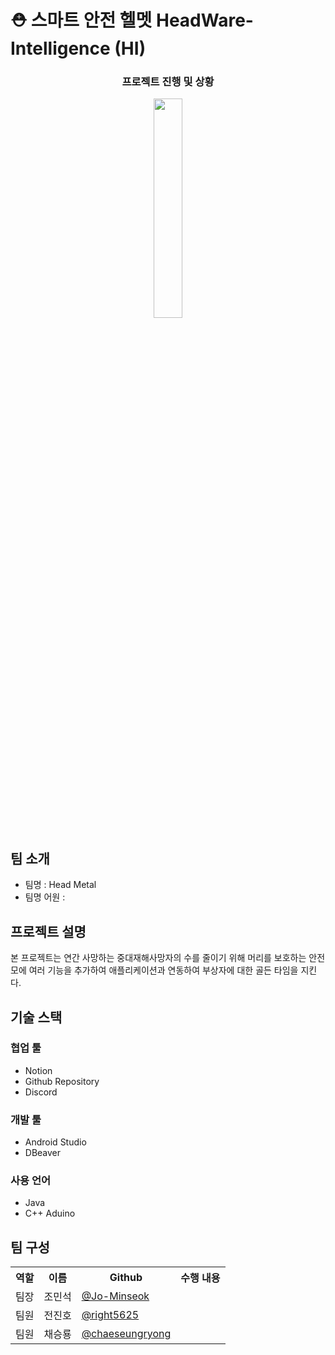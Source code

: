 <div>
  <h1> ⛑️ 스마트 안전 헬멧 HeadWare-Intelligence (HI) </h1>
  <div align="center">
    <h3>프로젝트 진행 및 상황</h3>
    <a href="https://headware-intelligence.notion.site/5d05bd39b6f94036b9247e35d3040202?pvs=4"><img width = "30%" src = "https://img.shields.io/badge/Notion-000000?style=plastic&logo=notion&logoColor=ffffff"/></a>
  </div>
</div>

<div>
  <h2>팀 소개</h2>
  <ul>
    <li>팀명 : Head Metal </li>
    <li>팀명 어원 : </li>
  </ul>
</div>

<div>
  <h2>프로젝트 설명</h2>
  <p>본 프로젝트는 연간 사망하는 중대재해사망자의 수를 줄이기 위해 머리를 보호하는 안전모에 여러 기능을 추가하여 애플리케이션과 연동하여 부상자에 대한 골든 타임을 지킨다.</p>
</div>

<div>
  <h2>기술 스택</h2>
  <h3>협업 툴</h3>
  <ul>
    <li>Notion</li>
    <li>Github Repository</li>
    <li>Discord</li>
  </ul>
  <h3>개발 툴</h3>
  <ul>
    <li>Android Studio</li>
    <li>DBeaver</li>
  </ul>
  <h3>사용 언어</h3>
  <ul>
    <li>Java</li>
    <li>C++ Aduino</li>
  </ul>
  
  <ul>
  </ul>
</div>

<div>
  <h2>팀 구성</h2>
  <table align="center">
    <th>역할</th>
    <th>이름</th>
    <th>Github</th>
    <th>수행 내용</th>
    <tr>
      <td>팀장</td>
      <td>조민석</td>
      <td><a href="https://github.com/Jo-Minseok">@Jo-Minseok</a><br></td>
    </tr>
    <tr>
      <td>팀원</td>
      <td>전진호</td>
      <td><a href="https://github.com/right5625">@right5625</a></td>
    </tr>
    <tr>
      <td>팀원</td>
      <td>채승룡</td>
      <td><a href="https://github.com/chaeseungryong">@chaeseungryong</a></td>
    </tr>
  </table>
</div>
